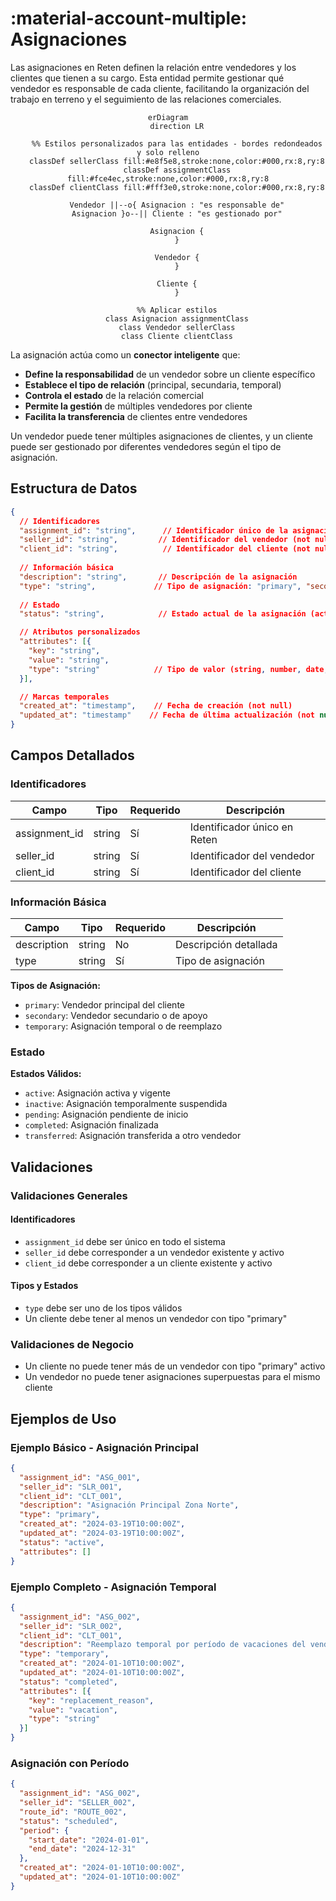 # :material-account-multiple: Asignaciones

Las asignaciones en Reten definen la relación entre vendedores y los clientes que tienen a su cargo. Esta entidad permite gestionar qué vendedor es responsable de cada cliente, facilitando la organización del trabajo en terreno y el seguimiento de las relaciones comerciales.

<div style="text-align: center;">

```mermaid
erDiagram
    direction LR

    %% Estilos personalizados para las entidades - bordes redondeados y solo relleno
    classDef sellerClass fill:#e8f5e8,stroke:none,color:#000,rx:8,ry:8
    classDef assignmentClass fill:#fce4ec,stroke:none,color:#000,rx:8,ry:8
    classDef clientClass fill:#fff3e0,stroke:none,color:#000,rx:8,ry:8

    Vendedor ||--o{ Asignacion : "es responsable de"
    Asignacion }o--|| Cliente : "es gestionado por"

    Asignacion {
    }

    Vendedor {
    }

    Cliente {
    }

    %% Aplicar estilos
    class Asignacion assignmentClass
    class Vendedor sellerClass
    class Cliente clientClass
```

</div>

La asignación actúa como un **conector inteligente** que:

- **Define la responsabilidad** de un vendedor sobre un cliente específico
- **Establece el tipo de relación** (principal, secundaria, temporal)
- **Controla el estado** de la relación comercial
- **Permite la gestión** de múltiples vendedores por cliente
- **Facilita la transferencia** de clientes entre vendedores

Un vendedor puede tener múltiples asignaciones de clientes, y un cliente puede ser gestionado por diferentes vendedores según el tipo de asignación.

## Estructura de Datos

```json
{
  // Identificadores
  "assignment_id": "string",      // Identificador único de la asignación (not null)
  "seller_id": "string",         // Identificador del vendedor (not null)
  "client_id": "string",          // Identificador del cliente (not null)
  
  // Información básica
  "description": "string",       // Descripción de la asignación
  "type": "string",             // Tipo de asignación: "primary", "secondary", "temporary"
  
  // Estado
  "status": "string",            // Estado actual de la asignación (active, inactive, pending, completed, transferred)

  // Atributos personalizados
  "attributes": [{
    "key": "string",
    "value": "string",
    "type": "string"            // Tipo de valor (string, number, date, boolean)
  }],

  // Marcas temporales
  "created_at": "timestamp",    // Fecha de creación (not null)
  "updated_at": "timestamp"    // Fecha de última actualización (not null)
}
```

## Campos Detallados

### Identificadores

| Campo         | Tipo   | Requerido | Descripción                  |
| ------------- | ------ | --------- | ---------------------------- |
| assignment_id | string | Sí        | Identificador único en Reten |
| seller_id     | string | Sí        | Identificador del vendedor   |
| client_id     | string | Sí        | Identificador del cliente    |

### Información Básica

| Campo       | Tipo   | Requerido | Descripción           |
| ----------- | ------ | --------- | --------------------- |
| description | string | No        | Descripción detallada |
| type        | string | Sí        | Tipo de asignación    |

**Tipos de Asignación:**
- `primary`: Vendedor principal del cliente
- `secondary`: Vendedor secundario o de apoyo
- `temporary`: Asignación temporal o de reemplazo

### Estado

**Estados Válidos:**
- `active`: Asignación activa y vigente
- `inactive`: Asignación temporalmente suspendida
- `pending`: Asignación pendiente de inicio
- `completed`: Asignación finalizada
- `transferred`: Asignación transferida a otro vendedor

## Validaciones

### Validaciones Generales

#### Identificadores
- `assignment_id` debe ser único en todo el sistema
- `seller_id` debe corresponder a un vendedor existente y activo
- `client_id` debe corresponder a un cliente existente y activo

#### Tipos y Estados
- `type` debe ser uno de los tipos válidos
- Un cliente debe tener al menos un vendedor con tipo "primary"

### Validaciones de Negocio

- Un cliente no puede tener más de un vendedor con tipo "primary" activo
- Un vendedor no puede tener asignaciones superpuestas para el mismo cliente

## Ejemplos de Uso

### Ejemplo Básico - Asignación Principal

```json
{
  "assignment_id": "ASG_001",
  "seller_id": "SLR_001",
  "client_id": "CLT_001",
  "description": "Asignación Principal Zona Norte",
  "type": "primary",
  "created_at": "2024-03-19T10:00:00Z",
  "updated_at": "2024-03-19T10:00:00Z",
  "status": "active",
  "attributes": []
}
```

### Ejemplo Completo - Asignación Temporal

```json
{
  "assignment_id": "ASG_002",
  "seller_id": "SLR_002",
  "client_id": "CLT_001",
  "description": "Reemplazo temporal por período de vacaciones del vendedor principal",
  "type": "temporary",
  "created_at": "2024-01-10T10:00:00Z",
  "updated_at": "2024-01-10T10:00:00Z",
  "status": "completed",
  "attributes": [{
    "key": "replacement_reason",
    "value": "vacation",
    "type": "string"
  }]
}
```

### Asignación con Período

```json
{
  "assignment_id": "ASG_002",
  "seller_id": "SELLER_002",
  "route_id": "ROUTE_002",
  "status": "scheduled",
  "period": {
    "start_date": "2024-01-01",
    "end_date": "2024-12-31"
  },
  "created_at": "2024-01-10T10:00:00Z",
  "updated_at": "2024-01-10T10:00:00Z"
}
```
